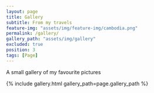 ```yaml
---
layout: page
title: Gallery
subtitle: From my travels
feature-img: "assets/img/feature-img/cambodia.png"
permalink: /gallery/
gallery_path: "assets/img/gallery"
excluded: true
position: 3
tags: [Page]
---
```


A small gallery of my favourite pictures


{% include gallery.html gallery_path=page.gallery_path %}
